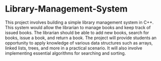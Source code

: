 # Library-Management-System
This project involves building a simple library management system in C++. This system would allow the librarian to manage books and keep track of issued books. The librarian should be able to add new books, search for books, issue a book, and return a book.
The project will provide students an opportunity to apply knowledge of various data structures such as arrays, linked lists, trees, and more in a practical scenario. It will also involve implementing essential algorithms for searching and sorting.
